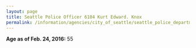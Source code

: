 ```yaml
---
layout: page
title: Seattle Police Officer 6104 Kurt Edward. Knox
permalink: /information/agencies/city_of_seattle/seattle_police_department/copbook/6104/
---
```


**Age as of Feb. 24, 2016:** 55
